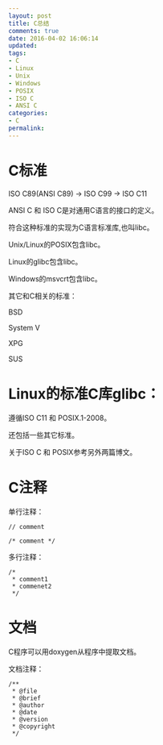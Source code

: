 ```yaml
---
layout: post
title: C总结
comments: true
date: 2016-04-02 16:06:14
updated:
tags:
- C
- Linux
- Unix
- Windows
- POSIX
- ISO C
- ANSI C
categories:
- C
permalink:
---
```


# C标准

ISO C89(ANSI C89) -> ISO C99 -> ISO C11

ANSI C 和 ISO C是对通用C语言的接口的定义。

符合这种标准的实现为C语言标准库,也叫libc。

Unix/Linux的POSIX包含libc。

Linux的glibc包含libc。

Windows的msvcrt包含libc。

其它和C相关的标准：

BSD

System V

XPG

SUS

# Linux的标准C库glibc：

遵循ISO C11 和 POSIX.1-2008。

还包括一些其它标准。

关于ISO C 和 POSIX参考另外两篇博文。

# C注释

单行注释：

    // comment

    /* comment */

多行注释：

    /*
     * comment1
     * commenet2
     */

# 文档

C程序可以用doxygen从程序中提取文档。

文档注释：

    /**
     * @file
     * @brief
     * @author
     * @date
     * @version
     * @copyright
     */
